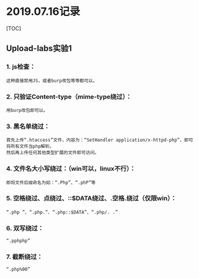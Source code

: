 # 2019.07.16记录

[TOC]

## Upload-labs实验1

### 1. js检查：
	这种直接禁用JS，或者burp改包等等都可以。

### 2. 只验证Content-type（mime-type绕过）：
	用burp改包即可以。

### 3. 黑名单绕过：
	首先上传“.htaccess”文件，内容为：“SetHandler application/x-httpd-php”，即可将所有文件当php解析。
	然后再上传任何其他类型扩展的文件即可访问。
	
### 4. 文件名大小写绕过：（win可以，linux不行）：
	即将文件后缀命名为如：“.Php”、“.phP”等

### 5. 空格绕过、点绕过、::$DATA绕过、.空格.绕过（仅限win）：
	“.php ”、“.php.”、“.php::$DATA”、“.php/. .”

### 6. 双写绕过：
	“.pphphp”

### 7. 截断绕过：
	“.php%00”